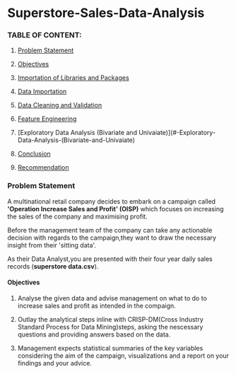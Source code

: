 # Superstore-Sales-Data-Analysis

### TABLE OF CONTENT:

1. [Problem Statement](#-Problem-Statement) 

2. [Objectives](#-Objectives)

3. [Importation of Libraries and Packages](#-Importation-of-Libraries-and-Packages)

4. [Data Importation](#-Data-Importation)

5. [Data Cleaning and Validation](#-Data-Cleaning-and-Validation)

6. [Feature Engineering](#-Feature-Engineering)

7. [Exploratory Data Analysis (Bivariate and Univaiate)](#-Exploratory-Data-Analysis-(Bivariate-and-Univaiate)

8. [Conclusion](#-Conclusion)

9. [Recommendation](#-Recommendation)

### Problem Statement

A multinational retail company decides to embark on a campaign called **'Operation  Increase Sales and Profit' (OISP)** which focuses on increasing the sales of the company and maximising profit.

Before the management team of the company can take any actionable decision with regards to the campaign,they want to draw the necessary insight from their 'sitting data'.

As their Data Analyst,you are presented with their four year daily sales records (**superstore data.csv**).


#### Objectives
1. Analyse the given  data and advise management on what to do to increase sales and profit as intended in the compaign.

2. Outlay the analytical steps inline with CRISP-DM(Cross Industry Standard Process for Data Mining)steps, asking the nescessary questions and providing answers based on the data.

3. Management expects statistical summaries of the key variables considering the aim of the campaign, visualizations and a report on your findings and your advice.
